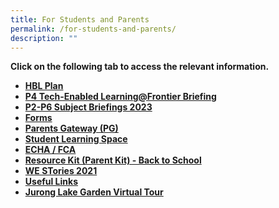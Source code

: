 ```yaml
---
title: For Students and Parents
permalink: /for-students-and-parents/
description: ""
---
```

<p><strong>Click on the following tab to access the relevant information.</strong></p>
<ul>
<li><strong><a href="/hbl-2/">HBL Plan</a></strong></li>
<li><strong><a href="https://go.gov.sg/p4-tel2023" target="_blank" rel="noopener">P4 Tech-Enabled Learning@Frontier Briefing</a></strong></li>
<li><strong><a href="/subject-briefings-2023/">P2-P6 Subject Briefings 2023</a></strong></li>
<li><strong><a href="/forms/" target="_blank" rel="noopener">Forms</a></strong></li>
<li><strong><a href="/parents-gateway/" target="_blank" rel="noopener">Parents Gateway (PG)</a></strong></li>
<li><strong><a href="/student-learning-space-sls/" target="_blank" rel="noopener">Student Learning Space</a></strong></li>
<li><strong><a href="/echa-fca-nomination-links/">ECHA / FCA</a></strong></li>
<li><strong><a href="/files/Resource-Kit-Parent-Kit-Back-to-School-Updated-final.pdf" target="_blank" rel="noopener">Resource Kit (Parent Kit) - Back to School</a></strong></li>
<li><strong><a href="/files/WE-STories-Publication-2021-FINAL_single.pdf" target="_blank" rel="noopener">WE STories 2021</a></strong></li>
<li><strong><a href="/useful-links-for-parents-and-pupils/" target="_blank" rel="noopener">Useful Links</a></strong></li>
<li><strong><a href="/jurong-lake-garden-virtual-tour/">Jurong Lake Garden Virtual Tour</a></strong></li>
</ul>